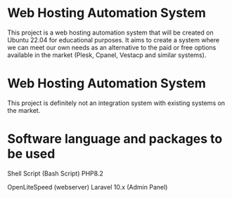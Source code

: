 # Web Hosting Automation System
This project is a web hosting automation system that will be created on Ubuntu 22.04 for educational purposes. It aims to create a system where we can meet our own needs as an alternative to the paid or free options available in the market (Plesk, Cpanel, Vestacp and similar systems).

# Web Hosting Automation System
This project is definitely not an integration system with existing systems on the market.

# Software language and packages to be used
Shell Script (Bash Script)
PHP8.2

OpenLiteSpeed (webserver)
Laravel 10.x (Admin Panel)
